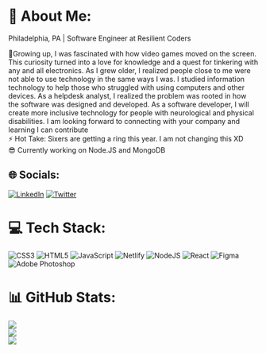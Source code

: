 # 💫 About Me:



Philadelphia, PA | Software Engineer at Resilient Coders


🔭Growing up, I was fascinated with how video games moved on the screen.
This curiosity turned into a love for knowledge and a quest for tinkering with any and all electronics. As I grew older, I realized people close to me were not able to use technology in the same ways I was. I studied information technology to help those who struggled with using computers and other devices. As a helpdesk analyst, I realized the problem was rooted in how the software was designed and developed. As a software developer, I will create more inclusive technology for people with neurological and physical disabilities. I am looking forward to connecting with your company and learning I can contribute
<br>
⚡ Hot Take: Sixers are getting a ring this year. I am not changing this XD<br>
😎 Currently working on Node.JS and MongoDB<br>

## 🌐 Socials:
[![LinkedIn](https://img.shields.io/badge/LinkedIn-%230077B5.svg?logo=linkedin&logoColor=white)](https://linkedin.com/in/isaiah-lowe-brown) [![Twitter](https://img.shields.io/badge/Twitter-%231DA1F2.svg?logo=Twitter&logoColor=white)](https://twitter.com/IsaiahLoweBrown) 

# 💻 Tech Stack:
![CSS3](https://img.shields.io/badge/css3-%231572B6.svg?style=for-the-badge&logo=css3&logoColor=white) ![HTML5](https://img.shields.io/badge/html5-%23E34F26.svg?style=for-the-badge&logo=html5&logoColor=white) ![JavaScript](https://img.shields.io/badge/javascript-%23323330.svg?style=for-the-badge&logo=javascript&logoColor=%23F7DF1E) ![Netlify](https://img.shields.io/badge/netlify-%23000000.svg?style=for-the-badge&logo=netlify&logoColor=#00C7B7) ![NodeJS](https://img.shields.io/badge/node.js-6DA55F?style=for-the-badge&logo=node.js&logoColor=white) ![React](https://img.shields.io/badge/react-%2320232a.svg?style=for-the-badge&logo=react&logoColor=%2361DAFB) 	![Figma](https://img.shields.io/badge/figma-%23F24E1E.svg?style=for-the-badge&logo=figma&logoColor=white) ![Adobe Photoshop](https://img.shields.io/badge/adobephotoshop-%2331A8FF.svg?style=for-the-badge&logo=adobephotoshop&logoColor=white)
# 📊 GitHub Stats:
![](https://github-readme-stats.vercel.app/api?username=IsaiahLoweBrown&theme=blue-green&hide_border=false&include_all_commits=false&count_private=false)<br/>
![](https://github-readme-streak-stats.herokuapp.com/?user=IsaiahLoweBrown&theme=blue-green&hide_border=false)<br/>
![](https://github-readme-stats.vercel.app/api/top-langs/?username=IsaiahLoweBrown&theme=blue-green&hide_border=false&include_all_commits=false&count_private=false&layout=compact)
